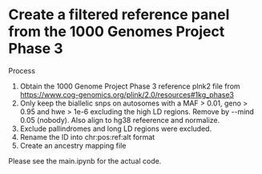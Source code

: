 # Create a filtered reference panel from the 1000 Genomes Project Phase 3

Process

1. Obtain the 1000 Genome Project Phase 3 reference plnk2 file from https://www.cog-genomics.org/plink/2.0/resources#1kg_phase3
2. Only keep the biallelic snps on autosomes with a MAF > 0.01, geno > 0.95 and hwe > 1e-6 excluding the high LD regions. Remove by --mind 0.05 (nobody). Also align to hg38 refeerence and normalize. 
3. Exclude pallindromes and long LD regions were excluded. 
4. Rename the ID into chr:pos:ref:alt format
5. Create an ancestry mapping file

Please see the main.ipynb for the actual code.